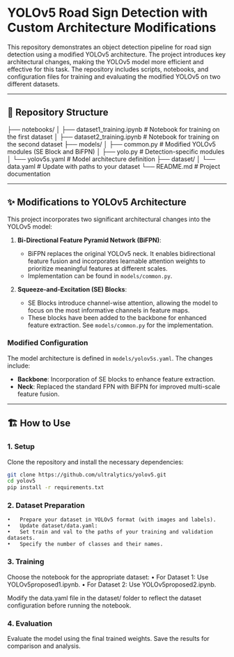 # YOLOv5 Road Sign Detection with Custom Architecture Modifications

This repository demonstrates an object detection pipeline for road sign detection using a modified YOLOv5 architecture. The project introduces key architectural changes, making the YOLOv5 model more efficient and effective for this task. The repository includes scripts, notebooks, and configuration files for training and evaluating the modified YOLOv5 on two different datasets.

---

## 📂 Repository Structure
├── notebooks/
│   ├── dataset1_training.ipynb      # Notebook for training on the first dataset
│   ├── dataset2_training.ipynb      # Notebook for training on the second dataset
├── models/
│   ├── common.py                    # Modified YOLOv5 modules (SE Block and BiFPN)
│   ├── yolo.py                      # Detection-specific modules
│   └── yolov5s.yaml         # Model architecture definition
├── dataset/
│   └── data.yaml                    # Update with paths to your dataset
└── README.md                        # Project documentation

---

## ✨ Modifications to YOLOv5 Architecture

This project incorporates two significant architectural changes into the YOLOv5 model:

1. **Bi-Directional Feature Pyramid Network (BiFPN)**:
   - BiFPN replaces the original YOLOv5 neck. It enables bidirectional feature fusion and incorporates learnable attention weights to prioritize meaningful features at different scales.
   - Implementation can be found in `models/common.py`.

2. **Squeeze-and-Excitation (SE) Blocks**:
   - SE Blocks introduce channel-wise attention, allowing the model to focus on the most informative channels in feature maps.
   - These blocks have been added to the backbone for enhanced feature extraction. See `models/common.py` for the implementation.

### Modified Configuration
The model architecture is defined in `models/yolov5s.yaml`. The changes include:
- **Backbone**: Incorporation of SE blocks to enhance feature extraction.
- **Neck**: Replaced the standard FPN with BiFPN for improved multi-scale feature fusion.

---

## 🏗️ How to Use

### 1. Setup
Clone the repository and install the necessary dependencies:
```bash
git clone https://github.com/ultralytics/yolov5.git
cd yolov5
pip install -r requirements.txt
```
### 2. Dataset Preparation
	•	Prepare your dataset in YOLOv5 format (with images and labels).
	•	Update dataset/data.yaml:
	•	Set train and val to the paths of your training and validation datasets.
	•	Specify the number of classes and their names.

### 3. Training

Choose the notebook for the appropriate dataset:
	•	For Dataset 1: Use YOLOv5proposed1.ipynb.
	•	For Dataset 2: Use YOLOv5proposed2.ipynb.

Modify the data.yaml file in the dataset/ folder to reflect the dataset configuration before running the notebook.

### 4. Evaluation

Evaluate the model using the final trained weights. Save the results for comparison and analysis.
